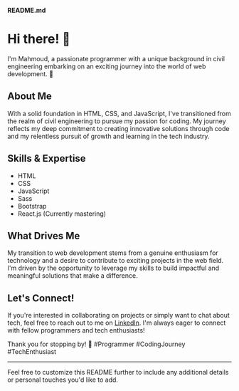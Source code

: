 **README.md**

# Hi there! 👋

I'm Mahmoud, a passionate programmer with a unique background in civil engineering embarking on an exciting journey into the world of web development. 🚀

## About Me

With a solid foundation in HTML, CSS, and JavaScript, I've transitioned from the realm of civil engineering to pursue my passion for coding. My journey reflects my deep commitment to creating innovative solutions through code and my relentless pursuit of growth and learning in the tech industry.

## Skills & Expertise

- HTML
- CSS
- JavaScript
- Sass
- Bootstrap
- React.js (Currently mastering)

## What Drives Me

My transition to web development stems from a genuine enthusiasm for technology and a desire to contribute to exciting projects in the web field. I'm driven by the opportunity to leverage my skills to build impactful and meaningful solutions that make a difference.

## Let's Connect!

If you're interested in collaborating on projects or simply want to chat about tech, feel free to reach out to me on [LinkedIn](www.linkedin.com/in/mahmoud15ahmed). I'm always eager to connect with fellow programmers and tech enthusiasts!

Thank you for stopping by! 🌟 #Programmer #CodingJourney #TechEnthusiast

---

Feel free to customize this README further to include any additional details or personal touches you'd like to add.

<!---
Mahmoud1599/Mahmoud1599 is a ✨ special ✨ repository because its `README.md` (this file) appears on your GitHub profile.
You can click the Preview link to take a look at your changes.
--->

